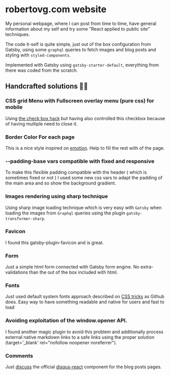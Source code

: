 # robertovg.com website

My personal webpage, where I can post from time to time, have general information about my self and try some "React applied to public site" techniques.

The code it-self is quite simple, just out of the box configuration from Gatsby, using some `graphql` queries to fetch images and blog posts and styling with `styled-components`.

Implemented with Gatsby using `gatsby-starter-default`, everything from there was coded from the scratch.

## Handcrafted solutions 👨‍💻

### CSS grid Menu with Fullscreen overlay menu (pure css) for mobile

Using [the check box hack](https://css-tricks.com/the-checkbox-hack/) but having also controlled this checkbox because of having multiple need to close it.

### Border Color For each page

This is a nice style inspired on [emotion](https://emotion.sh/). Help to fill the rest with of the page.

### --padding-base vars compatible with fixed and responsive

To make this flexible padding compatible with the header ( which is sometimes fixed or not ) I used some new css vars to adapt the padding of the main area and so show the background gradient.

### Images rendering using sharp technique

Using sharp image loading technique which is very easy with `Gatsby` when loading the images from `Graphql` queries using the plugin `gatsby-transformer-sharp`.

### Favicon

I found this gatsby-plugin-favicon and is great.

### Form

Just a simple html form connected with Gatsby form engine. No extra-validations than the out of the box included with html.

### Fonts

Just used default system fonts approach described on [CSS tricks](https://css-tricks.com/snippets/css/system-font-stack/) as Github does. Easy way to have something readable and native for users and fast to load

### Avoiding exploitation of the window.opener API.

I found another magic plugin to avoid this problem and additionally process external native markdown links to a safe links using the proper solution (target='\_blank' rel="nofollow noopener noreferrer").

### Comments

Just [discuss](https://disqus.com) the official [disqus-react](https://github.com/disqus/disqus-react) component for the blog posts pages.
